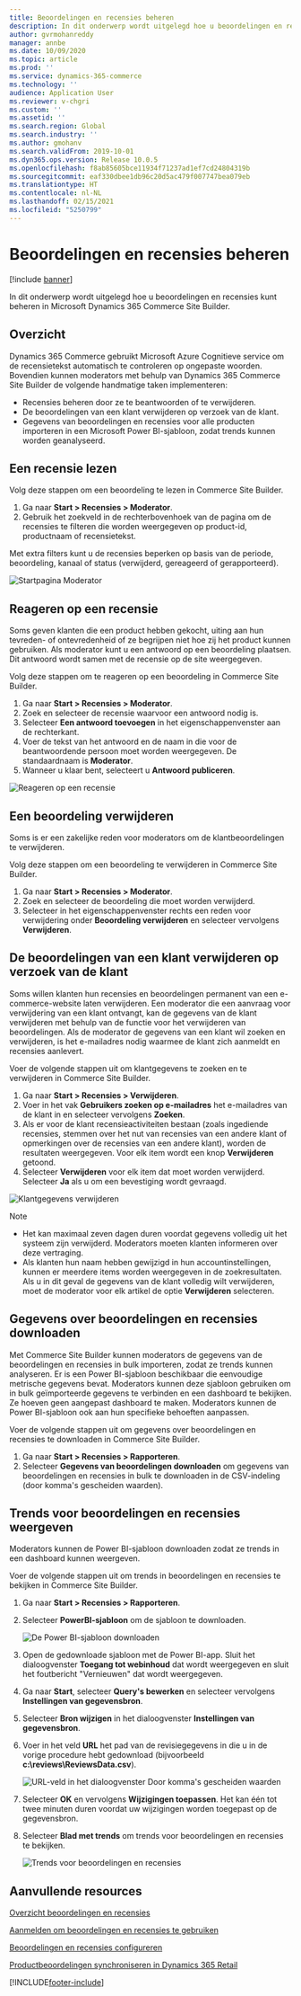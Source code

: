 ```yaml
---
title: Beoordelingen en recensies beheren
description: In dit onderwerp wordt uitgelegd hoe u beoordelingen en recensies kunt beheren in Microsoft Dynamics 365 Commerce Site Builder.
author: gvrmohanreddy
manager: annbe
ms.date: 10/09/2020
ms.topic: article
ms.prod: ''
ms.service: dynamics-365-commerce
ms.technology: ''
audience: Application User
ms.reviewer: v-chgri
ms.custom: ''
ms.assetid: ''
ms.search.region: Global
ms.search.industry: ''
ms.author: gmohanv
ms.search.validFrom: 2019-10-01
ms.dyn365.ops.version: Release 10.0.5
ms.openlocfilehash: f8ab85605bce11934f71237ad1ef7cd24804319b
ms.sourcegitcommit: eaf330dbee1db96c20d5ac479f007747bea079eb
ms.translationtype: HT
ms.contentlocale: nl-NL
ms.lasthandoff: 02/15/2021
ms.locfileid: "5250799"
---
```

# <a name="manage-ratings-and-reviews"></a>Beoordelingen en recensies beheren

[!include [banner](includes/banner.md)]

In dit onderwerp wordt uitgelegd hoe u beoordelingen en recensies kunt beheren in Microsoft Dynamics 365 Commerce Site Builder.

## <a name="overview"></a>Overzicht

Dynamics 365 Commerce gebruikt Microsoft Azure Cognitieve service om de recensietekst automatisch te controleren op ongepaste woorden. Bovendien kunnen moderators met behulp van Dynamics 365 Commerce Site Builder de volgende handmatige taken implementeren:

- Recensies beheren door ze te beantwoorden of te verwijderen.
- De beoordelingen van een klant verwijderen op verzoek van de klant.
- Gegevens van beoordelingen en recensies voor alle producten importeren in een Microsoft Power BI-sjabloon, zodat trends kunnen worden geanalyseerd.

## <a name="read-a-review"></a>Een recensie lezen 

Volg deze stappen om een beoordeling te lezen in Commerce Site Builder.

1. Ga naar **Start \> Recensies \> Moderator**.
1. Gebruik het zoekveld in de rechterbovenhoek van de pagina om de recensies te filteren die worden weergegeven op product-id, productnaam of recensietekst.

Met extra filters kunt u de recensies beperken op basis van de periode, beoordeling, kanaal of status (verwijderd, gereageerd of gerapporteerd).

![Startpagina Moderator](media/rnr-moderation-home.png) 

## <a name="respond-to-a-review"></a>Reageren op een recensie 

Soms geven klanten die een product hebben gekocht, uiting aan hun tevreden- of ontevredenheid of ze begrijpen niet hoe zij het product kunnen gebruiken. Als moderator kunt u een antwoord op een beoordeling plaatsen. Dit antwoord wordt samen met de recensie op de site weergegeven. 

Volg deze stappen om te reageren op een beoordeling in Commerce Site Builder.

1. Ga naar **Start \> Recensies \> Moderator**.
1. Zoek en selecteer de recensie waarvoor een antwoord nodig is.
1. Selecteer **Een antwoord toevoegen** in het eigenschappenvenster aan de rechterkant.
1. Voer de tekst van het antwoord en de naam in die voor de beantwoordende persoon moet worden weergegeven. De standaardnaam is **Moderator**.
1. Wanneer u klaar bent, selecteert u **Antwoord publiceren**.

![Reageren op een recensie](media/rnr-moderation-response.png) 

## <a name="take-down-a-review"></a>Een beoordeling verwijderen 

Soms is er een zakelijke reden voor moderators om de klantbeoordelingen te verwijderen. 

Volg deze stappen om een beoordeling te verwijderen in Commerce Site Builder.

1. Ga naar **Start \> Recensies \> Moderator**.
1. Zoek en selecteer de beoordeling die moet worden verwijderd.
1. Selecteer in het eigenschappenvenster rechts een reden voor verwijdering onder **Beoordeling verwijderen** en selecteer vervolgens **Verwijderen**.
    
## <a name="delete-a-customers-reviews-at-the-customers-request"></a>De beoordelingen van een klant verwijderen op verzoek van de klant 

Soms willen klanten hun recensies en beoordelingen permanent van een e-commerce-website laten verwijderen. Een moderator die een aanvraag voor verwijdering van een klant ontvangt, kan de gegevens van de klant verwijderen met behulp van de functie voor het verwijderen van beoordelingen. Als de moderator de gegevens van een klant wil zoeken en verwijderen, is het e-mailadres nodig waarmee de klant zich aanmeldt en recensies aanlevert. 

Voer de volgende stappen uit om klantgegevens te zoeken en te verwijderen in Commerce Site Builder.

1. Ga naar **Start \> Recensies \> Verwijderen**.
1. Voer in het vak **Gebruikers zoeken op e-mailadres** het e-mailadres van de klant in en selecteer vervolgens **Zoeken**.
1. Als er voor de klant recensieactiviteiten bestaan (zoals ingediende recensies, stemmen over het nut van recensies van een andere klant of opmerkingen over de recensies van een andere klant), worden de resultaten weergegeven. Voor elk item wordt een knop **Verwijderen** getoond.
1. Selecteer **Verwijderen** voor elk item dat moet worden verwijderd. Selecteer **Ja** als u om een bevestiging wordt gevraagd. 
    
![Klantgegevens verwijderen](media/rnr-moderation-delete-reviews.png) 

> [!NOTE]
> - Het kan maximaal zeven dagen duren voordat gegevens volledig uit het systeem zijn verwijderd. Moderators moeten klanten informeren over deze vertraging.
> - Als klanten hun naam hebben gewijzigd in hun accountinstellingen, kunnen er meerdere items worden weergegeven in de zoekresultaten. Als u in dit geval de gegevens van de klant volledig wilt verwijderen, moet de moderator voor elk artikel de optie **Verwijderen** selecteren. 

## <a name="download-ratings-and-reviews-data"></a>Gegevens over beoordelingen en recensies downloaden

Met Commerce Site Builder kunnen moderators de gegevens van de beoordelingen en recensies in bulk importeren, zodat ze trends kunnen analyseren. Er is een Power BI-sjabloon beschikbaar die eenvoudige metrische gegevens bevat. Moderators kunnen deze sjabloon gebruiken om in bulk geïmporteerde gegevens te verbinden en een dashboard te bekijken. Ze hoeven geen aangepast dashboard te maken. Moderators kunnen de Power BI-sjabloon ook aan hun specifieke behoeften aanpassen. 

Voer de volgende stappen uit om gegevens over beoordelingen en recensies te downloaden in Commerce Site Builder.

1. Ga naar **Start \> Recensies \> Rapporteren**.
1. Selecteer **Gegevens van beoordelingen downloaden** om gegevens van beoordelingen en recensies in bulk te downloaden in de CSV-indeling (door komma's gescheiden waarden).

## <a name="view-ratings-and-reviews-trends"></a>Trends voor beoordelingen en recensies weergeven

Moderators kunnen de Power BI-sjabloon downloaden zodat ze trends in een dashboard kunnen weergeven.

Voer de volgende stappen uit om trends in beoordelingen en recensies te bekijken in Commerce Site Builder.

1. Ga naar **Start \> Recensies \> Rapporteren**.
1. Selecteer **PowerBI-sjabloon** om de sjabloon te downloaden.

    ![De Power BI-sjabloon downloaden](media/rnr-moderation-reports.png) 

1. Open de gedownloade sjabloon met de Power BI-app. Sluit het dialoogvenster **Toegang tot webinhoud** dat wordt weergegeven en sluit het foutbericht "Vernieuwen" dat wordt weergegeven.
1. Ga naar **Start**, selecteer **Query's bewerken** en selecteer vervolgens **Instellingen van gegevensbron**.
1. Selecteer **Bron wijzigen** in het dialoogvenster **Instellingen van gegevensbron**.
1. Voer in het veld **URL** het pad van de revisiegegevens in die u in de vorige procedure hebt gedownload (bijvoorbeeld **c:\\reviews\\ReviewsData.csv**).

    ![URL-veld in het dialoogvenster Door komma's gescheiden waarden](media/rnr-powerbi-datasource-settings.png) 

1. Selecteer **OK** en vervolgens **Wijzigingen toepassen**. Het kan één tot twee minuten duren voordat uw wijzigingen worden toegepast op de gegevensbron.
1. Selecteer **Blad met trends** om trends voor beoordelingen en recensies te bekijken.

    ![Trends voor beoordelingen en recensies](media/rnr-powerbi-dashboard-template.png) 
    
## <a name="additional-resources"></a>Aanvullende resources

[Overzicht beoordelingen en recensies](ratings-reviews-overview.md)

[Aanmelden om beoordelingen en recensies te gebruiken](opt-in-ratings-reviews.md)

[Beoordelingen en recensies configureren](configure-ratings-reviews.md)

[Productbeoordelingen synchroniseren in Dynamics 365 Retail](sync-product-ratings.md)


[!INCLUDE[footer-include](../includes/footer-banner.md)]